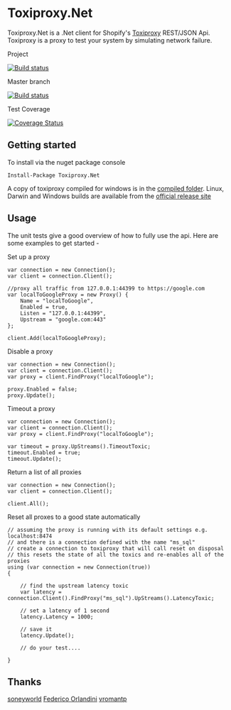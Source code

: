 Toxiproxy.Net
=============

Toxiproxy.Net is a .Net client for Shopify's [Toxiproxy](https://github.com/shopify/toxiproxy) REST/JSON Api. Toxiproxy is a proxy to test your system by simulating network failure.


Project

[![Build status](https://ci.appveyor.com/api/projects/status/82gfuh999hq15sgo?svg=true)](https://ci.appveyor.com/project/mdevilliers/toxiproxy-net)

Master branch

[![Build status](https://ci.appveyor.com/api/projects/status/82gfuh999hq15sgo/branch/master?svg=true)](https://ci.appveyor.com/project/mdevilliers/toxiproxy-net/branch/master)

Test Coverage

[![Coverage Status](https://coveralls.io/repos/mdevilliers/Toxiproxy.Net/badge.svg?branch=master)](https://coveralls.io/r/mdevilliers/Toxiproxy.Net?branch=master)

Getting started
---------------

To install via the nuget package console

```
Install-Package Toxiproxy.Net
```

A copy of toxiproxy compiled for windows is in the [compiled folder](https://github.com/mdevilliers/Toxiproxy.Net/tree/master/compiled/Win64). Linux, Darwin and Windows builds are available from the [official release site](https://github.com/Shopify/toxiproxy/releases)

Usage
-----

The unit tests give a good overview of how to fully use the api. 
Here are some examples to get started -

Set up a proxy

```
var connection = new Connection();
var client = connection.Client();

//proxy all traffic from 127.0.0.1:44399 to https://google.com
var localToGoogleProxy = new Proxy() { 
    Name = "localToGoogle", 
    Enabled = true, 
    Listen = "127.0.0.1:44399", 
    Upstream = "google.com:443" 
};

client.Add(localToGoogleProxy);

```

Disable a proxy

```
var connection = new Connection();
var client = connection.Client();
var proxy = client.FindProxy("localToGoogle");

proxy.Enabled = false;
proxy.Update();

```

Timeout a proxy

```
var connection = new Connection();
var client = connection.Client();
var proxy = client.FindProxy("localToGoogle");
	
var timeout = proxy.UpStreams().TimeoutToxic;
timeout.Enabled = true;
timeout.Update();

```

Return a list of all proxies

```
var connection = new Connection();
var client = connection.Client();

client.All();

```

Reset all proxes to a good state automatically

```
// assuming the proxy is running with its default settings e.g. localhost:8474
// and there is a connection defined with the name "ms_sql"
// create a connection to toxiproxy that will call reset on disposal
// this resets the state of all the toxics and re-enables all of the proxies
using (var connection = new Connection(true))
{

    // find the upstream latency toxic
    var latency = connection.Client().FindProxy("ms_sql").UpStreams().LatencyToxic;

    // set a latency of 1 second 
    latency.Latency = 1000;

    // save it
    latency.Update();

    // do your test....

} 

```

Thanks
------

[soneyworld](https://github.com/soneyworld)
[Federico Orlandini](https://github.com/federicoorlandini)
[vromantp](https://github.com/vromantp)
